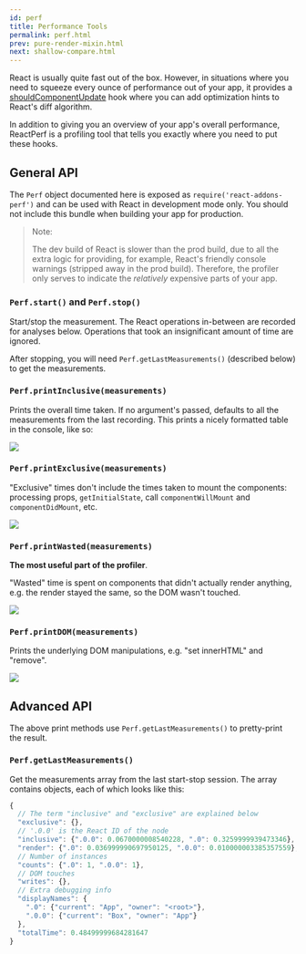 ```yaml
---
id: perf
title: Performance Tools
permalink: perf.html
prev: pure-render-mixin.html
next: shallow-compare.html
---
```


React is usually quite fast out of the box. However, in situations where you need to squeeze every ounce of performance out of your app, it provides a [shouldComponentUpdate](/react/docs/component-specs.html#updating-shouldcomponentupdate) hook where you can add optimization hints to React's diff algorithm.

In addition to giving you an overview of your app's overall performance, ReactPerf is a profiling tool that tells you exactly where you need to put these hooks.

## General API

The `Perf` object documented here is exposed as `require('react-addons-perf')` and can be used with React in development mode only. You should not include this bundle when building your app for production.

> Note:
>
> The dev build of React is slower than the prod build, due to all the extra logic for providing, for example, React's friendly console warnings (stripped away in the prod build). Therefore, the profiler only serves to indicate the _relatively_ expensive parts of your app.

### `Perf.start()` and `Perf.stop()`
Start/stop the measurement. The React operations in-between are recorded for analyses below. Operations that took an insignificant amount of time are ignored.

After stopping, you will need `Perf.getLastMeasurements()` (described below) to get the measurements.

### `Perf.printInclusive(measurements)`
Prints the overall time taken. If no argument's passed, defaults to all the measurements from the last recording. This prints a nicely formatted table in the console, like so:

![](/react/img/docs/perf-inclusive.png)

### `Perf.printExclusive(measurements)`
"Exclusive" times don't include the times taken to mount the components: processing props, `getInitialState`, call `componentWillMount` and `componentDidMount`, etc.

![](/react/img/docs/perf-exclusive.png)

### `Perf.printWasted(measurements)`

**The most useful part of the profiler**.

"Wasted" time is spent on components that didn't actually render anything, e.g. the render stayed the same, so the DOM wasn't touched.

![](/react/img/docs/perf-wasted.png)

### `Perf.printDOM(measurements)`
Prints the underlying DOM manipulations, e.g. "set innerHTML" and "remove".

![](/react/img/docs/perf-dom.png)

## Advanced API

The above print methods use `Perf.getLastMeasurements()` to pretty-print the result.

### `Perf.getLastMeasurements()`
Get the measurements array from the last start-stop session. The array contains objects, each of which looks like this:

```js
{
  // The term "inclusive" and "exclusive" are explained below
  "exclusive": {},
  // '.0.0' is the React ID of the node
  "inclusive": {".0.0": 0.0670000008540228, ".0": 0.3259999939473346},
  "render": {".0": 0.036999990697950125, ".0.0": 0.010000003385357559},
  // Number of instances
  "counts": {".0": 1, ".0.0": 1},
  // DOM touches
  "writes": {},
  // Extra debugging info
  "displayNames": {
    ".0": {"current": "App", "owner": "<root>"},
    ".0.0": {"current": "Box", "owner": "App"}
  },
  "totalTime": 0.48499999684281647
}
```
